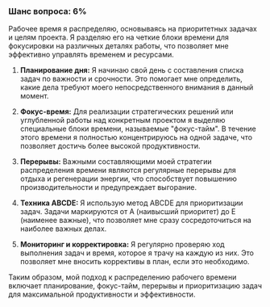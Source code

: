 ### Шанс вопроса: 6%

Рабочее время я распределяю, основываясь на приоритетных задачах и целям проекта. Я разделяю его на четкие блоки времени для фокусировки на различных деталях работы, что позволяет мне эффективно управлять временем и ресурсами.

1. **Планирование дня:** Я начинаю свой день с составления списка задач по важности и срочности. Это помогает мне определить, какие дела требуют моего непосредственного внимания в данный момент.

2. **Фокус-время:** Для реализации стратегических решений или углубленной работы над конкретным проектом я выделяю специальные блоки времени, называемые "фокус-тайм". В течение этого времени я полностью концентрируюсь на одной задаче, что позволяет достичь более высокой продуктивности.

3. **Перерывы:** Важными составляющими моей стратегии распределения времени являются регулярные перерывы для отдыха и регенерации энергии, что способствует повышению производительности и предупреждает выгорание.

4. **Техника ABCDE:** Я использую метод ABCDE для приоритизации задач. Задачи маркируются от A (наивысший приоритет) до E (наименее важные), что позволяет мне сразу сосредоточиться на наиболее важных делах.

5. **Мониторинг и корректировка:** Я регулярно проверяю ход выполнения задач и время, которое я трачу на каждую из них. Это позволяет мне вносить коррективы в план, если это необходимо.

Таким образом, мой подход к распределению рабочего времени включает планирование, фокус-тайм, перерывы и приоритизацию задач для максимальной продуктивности и эффективности.